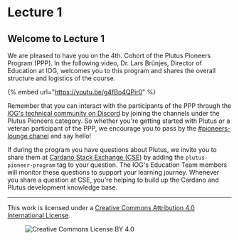 # Lecture 1

## Welcome to Lecture 1

We are pleased to have you on the 4th. Cohort of the Plutus Pioneers Program (PPP). In the following video, Dr. Lars Brünjes, Director of Education at IOG, welcomes you to this program and shares the overall structure and logistics of the course.

{% embed url="https://youtu.be/g4fBo4QPir0" %}

Remember that you can interact with the participants of the PPP through the [IOG's technical community on Discord](https://discord.gg/inputoutput) by joining the channels under the Plutus Pioneers category. So whether you're getting started with Plutus or a veteran participant of the PPP, we encourage you to pass by the [#pioneers-lounge chanel](https://discordapp.com/channels/826816523368005654/862912746847993887) and say hello!

If during the program you have questions about Plutus, we invite you to share them at [Cardano Stack Exchange (CSE)](https://cardano.stackexchange.com/) by adding the `plutus-pioneer-program` tag to your question. The IOG's Education Team members will monitor these questions to support your learning journey. Whenever you share a question at CSE, you're helping to build up the Cardano and Plutus development knowledge base.

---

This work is licensed under a [Creative Commons Attribution 4.0 International License](http://creativecommons.org/licenses/by/4.0/).

<figure><img src="https://i.creativecommons.org/l/by/4.0/88x31.png" alt="Creative Commons License BY 4.0"></figure>